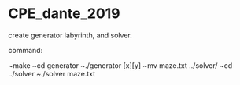 # CPE_dante_2019

create generator labyrinth, and solver.

command:

~make
~cd generator
~./generator [x][y]
~mv maze.txt ../solver/
~cd ../solver
~./solver maze.txt